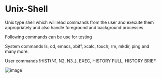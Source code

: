 # Unix-Shell
Unix type shell which will read commands from the user and execute them appropriately and also handle foreground and background processes.

Following commands can be use for testing

System commands
 ls, cd, emacs, xbiff, xcalc, touch, rm, mkdir, ping and many more.
 
User commands
 !HIST(N1, N2, N3..), EXEC, HISTORY FULL, HISTORY BRIEF
 
![image](https://user-images.githubusercontent.com/88508518/188731255-e654668c-a25b-436f-a9aa-c408c03e6635.png)
